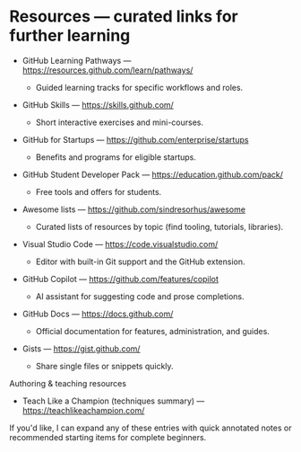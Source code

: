 # Resources — curated links for further learning

- GitHub Learning Pathways — https://resources.github.com/learn/pathways/
  - Guided learning tracks for specific workflows and roles.

- GitHub Skills — https://skills.github.com/
  - Short interactive exercises and mini-courses.

- GitHub for Startups — https://github.com/enterprise/startups
  - Benefits and programs for eligible startups.

- GitHub Student Developer Pack — https://education.github.com/pack/
  - Free tools and offers for students.

- Awesome lists — https://github.com/sindresorhus/awesome
  - Curated lists of resources by topic (find tooling, tutorials, libraries).

- Visual Studio Code — https://code.visualstudio.com/
  - Editor with built-in Git support and the GitHub extension.

- GitHub Copilot — https://github.com/features/copilot
  - AI assistant for suggesting code and prose completions.

- GitHub Docs — https://docs.github.com/
  - Official documentation for features, administration, and guides.

- Gists — https://gist.github.com/
  - Share single files or snippets quickly.

Authoring & teaching resources

- Teach Like a Champion (techniques summary) — https://teachlikeachampion.com/

If you'd like, I can expand any of these entries with quick annotated notes or recommended starting items for complete beginners.
